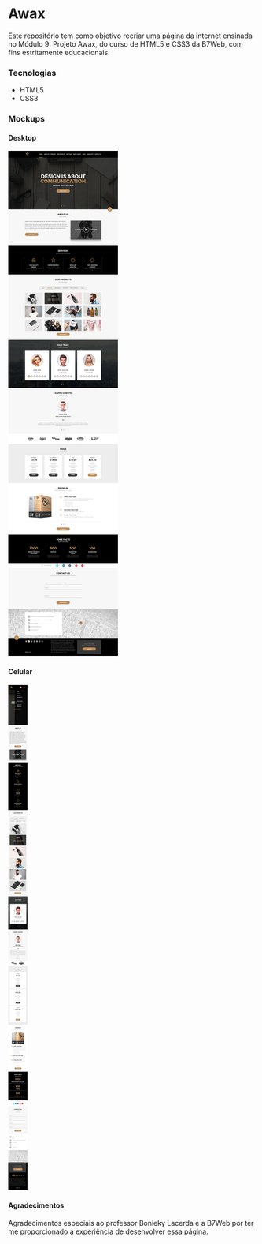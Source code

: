 # Awax
Este repositório tem como objetivo recriar uma página da internet ensinada no Módulo 9: Projeto Awax, do curso de HTML5 e CSS3 da B7Web, com fins estritamente educacionais.

### Tecnologias
- HTML5
- CSS3

### Mockups
#### Desktop
![Awax - Desktop](https://github.com/devjoaopereira/awax/blob/main/mockups/LAYOUT_DESKTOP.jpg)
#### Celular
![Awax - Celular](https://github.com/devjoaopereira/awax/blob/main/mockups/LAYOUT_MOBILE.jpg)

#### Agradecimentos
Agradecimentos especiais ao professor Bonieky Lacerda e a B7Web por ter me proporcionado a experiência de desenvolver essa página.
